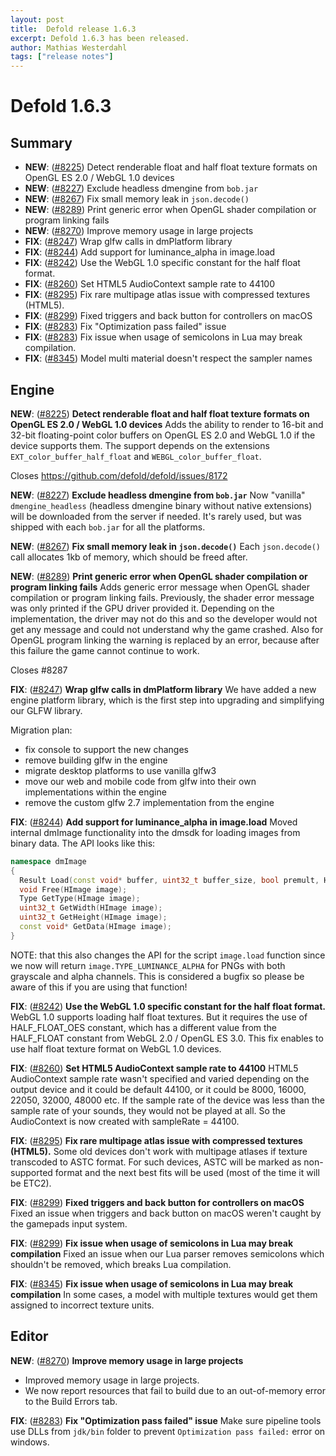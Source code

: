 ```yaml
---
layout: post
title:  Defold release 1.6.3
excerpt: Defold 1.6.3 has been released.
author: Mathias Westerdahl
tags: ["release notes"]
---
```


# Defold 1.6.3

## Summary
* __NEW__: ([#8225](https://github.com/defold/defold/pull/8225)) Detect renderable float and half float texture formats on OpenGL ES 2.0 / WebGL 1.0 devices 
* __NEW__: ([#8227](https://github.com/defold/defold/pull/8227)) Exclude headless dmengine from `bob.jar` 
* __NEW__: ([#8267](https://github.com/defold/defold/pull/8267)) Fix small memory leak in `json.decode()` 
* __NEW__: ([#8289](https://github.com/defold/defold/pull/8289)) Print generic error when OpenGL shader compilation or program linking fails 
* __NEW__: ([#8270](https://github.com/defold/defold/pull/8270)) Improve memory usage in large projects 
* __FIX__: ([#8247](https://github.com/defold/defold/pull/8247)) Wrap glfw calls in dmPlatform library 
* __FIX__: ([#8244](https://github.com/defold/defold/pull/8244)) Add support for luminance_alpha in image.load 
* __FIX__: ([#8242](https://github.com/defold/defold/pull/8242)) Use the WebGL 1.0 specific constant for the half float format. 
* __FIX__: ([#8260](https://github.com/defold/defold/pull/8260)) Set HTML5 AudioContext sample rate to 44100 
* __FIX__: ([#8295](https://github.com/defold/defold/pull/8295)) Fix rare multipage atlas issue with compressed textures (HTML5). 
* __FIX__: ([#8299](https://github.com/defold/defold/pull/8299)) Fixed triggers and back button for controllers on macOS 
* __FIX__: ([#8283](https://github.com/defold/defold/pull/8283)) Fix "Optimization pass failed" issue 
* __FIX__: ([#8283](https://github.com/defold/defold/pull/8339)) Fix issue when usage of semicolons in Lua may break compilation. 
* __FIX__: ([#8345](https://github.com/defold/defold/pull/8346)) Model multi material doesn't respect the sampler names

## Engine
__NEW__: ([#8225](https://github.com/defold/defold/pull/8225)) __Detect renderable float and half float texture formats on OpenGL ES 2.0 / WebGL 1.0 devices__ 
Adds the ability to render to 16-bit and 32-bit floating-point color buffers on OpenGL ES 2.0 and WebGL 1.0 if the device supports them. The support depends on the extensions `EXT_color_buffer_half_float` and `WEBGL_color_buffer_float`.

Closes https://github.com/defold/defold/issues/8172

__NEW__: ([#8227](https://github.com/defold/defold/pull/8227)) __Exclude headless dmengine from `bob.jar`__ 
Now "vanilla" `dmengine_headless` (headless dmengine binary without native extensions) will be downloaded from the server if needed. It's rarely used, but was shipped with each `bob.jar` for all the platforms.

__NEW__: ([#8267](https://github.com/defold/defold/pull/8267)) __Fix small memory leak in `json.decode()`__ 
Each `json.decode()` call allocates 1kb of memory, which should be freed after.

__NEW__: ([#8289](https://github.com/defold/defold/pull/8289)) __Print generic error when OpenGL shader compilation or program linking fails__ 
Adds generic error message when OpenGL shader compilation or program linking fails. Previously, the shader error message was only printed if the GPU driver provided it. Depending on the implementation, the driver may not do this and so the developer would not get any message and could not understand why the game crashed.
Also for OpenGL program linking the warning is replaced by an error, because after this failure the game cannot continue to work.

Closes #8287

__FIX__: ([#8247](https://github.com/defold/defold/pull/8247)) __Wrap glfw calls in dmPlatform library__ 
We have added a new engine platform library, which is the first step into upgrading and simplifying our GLFW library.

Migration plan:
* fix console to support the new changes
* remove building glfw in the engine
* migrate desktop platforms to use vanilla glfw3
* move our web and mobile code from glfw into their own implementations within the engine
* remove the custom glfw 2.7 implementation from the engine

__FIX__: ([#8244](https://github.com/defold/defold/pull/8244)) __Add support for luminance_alpha in image.load__ 
Moved internal dmImage functionality into the dmsdk for loading images from binary data. The API looks like this:

```c++
namespace dmImage
{
  Result Load(const void* buffer, uint32_t buffer_size, bool premult, HImage image);
  void Free(HImage image);
  Type GetType(HImage image);
  uint32_t GetWidth(HImage image);
  uint32_t GetHeight(HImage image);
  const void* GetData(HImage image);
}
```

NOTE: that this also changes the API for the script `image.load` function since we now will return `image.TYPE_LUMINANCE_ALPHA` for PNGs with both grayscale and alpha channels. This is considered a bugfix so please be aware of this if you are using that function!

__FIX__: ([#8242](https://github.com/defold/defold/pull/8242)) __Use the WebGL 1.0 specific constant for the half float format.__ 
WebGL 1.0 supports loading half float textures. But it requires the use of HALF_FLOAT_OES constant, which has a different value from the HALF_FLOAT constant from WebGL 2.0 / OpenGL ES 3.0. This fix enables to use half float texture format on WebGL 1.0 devices.

__FIX__: ([#8260](https://github.com/defold/defold/pull/8260)) __Set HTML5 AudioContext sample rate to 44100__ 
HTML5 AudioContext sample rate wasn't specified and varied depending on the output device and it could be default 44100, or it could be 8000, 16000, 22050, 32000, 48000 etc. If the sample rate of the device was less than the sample rate of your sounds, they would not be played at all. So the AudioContext is now created with sampleRate = 44100.

__FIX__: ([#8295](https://github.com/defold/defold/pull/8295)) __Fix rare multipage atlas issue with compressed textures (HTML5).__ 
Some old devices don't work with multipage atlases if texture transcoded to ASTC format. For such devices, ASTC will be marked as non-supported format and the next best fits will be used (most of the time it will be ETC2).

__FIX__: ([#8299](https://github.com/defold/defold/pull/8299)) __Fixed triggers and back button for controllers on macOS__ 
Fixed an issue when triggers and back button on macOS weren't caught by the gamepads input system.

__FIX__: ([#8299](https://github.com/defold/defold/pull/8339))  **Fix issue when usage of semicolons in Lua may break compilation**
Fixed an issue when our Lua parser removes semicolons which shouldn't be removed, which breaks Lua compilation.

__FIX__: ([#8345](https://github.com/defold/defold/pull/8346))  **Fix issue when usage of semicolons in Lua may break compilation**
In some cases, a model with multiple textures would get them assigned to incorrect texture units.

## Editor
__NEW__: ([#8270](https://github.com/defold/defold/pull/8270)) __Improve memory usage in large projects__ 
* Improved memory usage in large projects.
* We now report resources that fail to build due to an out-of-memory error to the Build Errors tab.

__FIX__: ([#8283](https://github.com/defold/defold/pull/8283)) __Fix "Optimization pass failed" issue__ 
Make sure pipeline tools use DLLs from `jdk/bin` folder to prevent `Optimization pass failed:` error on windows.
